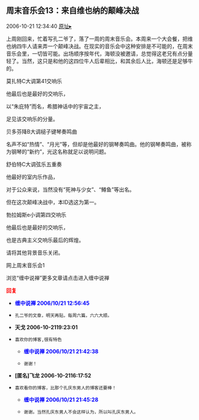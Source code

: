 ## 周末音乐会13：来自维也纳的颠峰决战
2006-10-21 12:34:40
[原址▸](http://www.fxgan.com/chan_time/2006_07_12/365.htm)



 


 上周刚回来，忙着写孔二爷了，落了一周的周末音乐会。本周来一个大会餐，把维也纳四牛人请来弄一个颠峰决战。在现实的音乐会中这种安排是不可能的，在周末音乐会里，一切皆可能。出场顺序按年代，海顿没被邀请，总觉得这老兄有点分量轻了。当然，这只是和他的这四位牛人后辈相比，和其余后人比，海顿还是足够牛的。


 


 


 莫扎特C大调第41交响乐


 


 他最后也是最好的交响乐，


 以“朱庇特”而名，希腊神话中的宇宙之主，


 足见该交响乐的分量。


 


 贝多芬降B大调槌子键琴奏鸣曲


 


 名声不如“热情”、“月光”等，但却是他最好的钢琴奏鸣曲。他的钢琴奏鸣曲，被称为钢琴的“新约”，光这名称就足以说明问题。


 


 舒伯特C大调弦乐五重奏


 


 他最好的室内乐作品，


 对于公众来说，当然没有“死神与少女”、“鳟鱼”等出名。


 但在这次颠峰决战中，本ID选这为第一。


 


 勃拉姆斯e小调第四交响乐


 


 他最后也是最好的交响乐，


 也是古典主义交响乐最后的辉煌。


 


 请将其他背景音乐关闭。


 



网上周末音乐会1

 浏览“缠中说禅”更多文章请点击进入缠中说禅





<font color='red'>**回复**</font>


- **<font color='blue'>缠中说禅 2006/10/21 12:56:45</font>**
- ```
  孔二爷的文章，明天再贴，每周六篇，六六大顺。
  ```
- **天戈 2006-10-2119:23:01**
- ```
  喜欢你的博客,很有特色
  ```
   - **<font color='blue'>缠中说禅 2006/10/21 21:42:38</font>**
   - ```
     谢谢！
     ```
- **[匿名]飞龙 2006-10-2116:17:52**
- ```
  喜欢看你的博客，比那个孔庆东男人的博客还要棒！
  ```
   - **<font color='blue'>缠中说禅 2006/10/21 21:45:28</font>**
   - ```
     谢谢。当然孔庆东男人不会这样认为，所以叫孔庆东男人。
     ```
